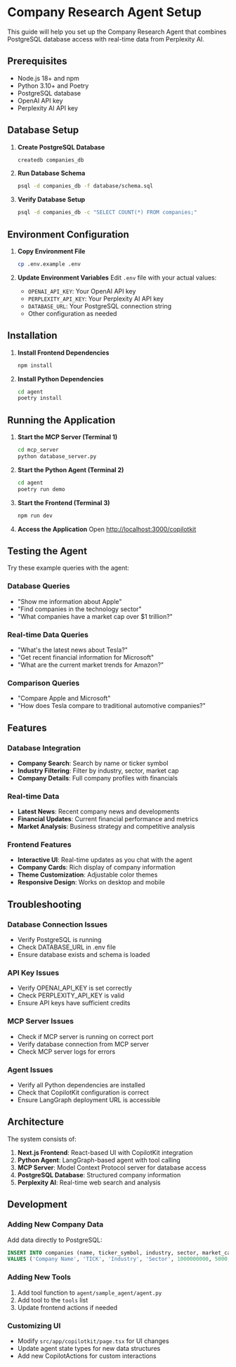 # Company Research Agent Setup

This guide will help you set up the Company Research Agent that combines PostgreSQL database access with real-time data from Perplexity AI.

## Prerequisites

- Node.js 18+ and npm
- Python 3.10+ and Poetry
- PostgreSQL database
- OpenAI API key
- Perplexity AI API key

## Database Setup

1. **Create PostgreSQL Database**
   ```bash
   createdb companies_db
   ```

2. **Run Database Schema**
   ```bash
   psql -d companies_db -f database/schema.sql
   ```

3. **Verify Database Setup**
   ```bash
   psql -d companies_db -c "SELECT COUNT(*) FROM companies;"
   ```

## Environment Configuration

1. **Copy Environment File**
   ```bash
   cp .env.example .env
   ```

2. **Update Environment Variables**
   Edit `.env` file with your actual values:
   - `OPENAI_API_KEY`: Your OpenAI API key
   - `PERPLEXITY_API_KEY`: Your Perplexity AI API key
   - `DATABASE_URL`: Your PostgreSQL connection string
   - Other configuration as needed

## Installation

1. **Install Frontend Dependencies**
   ```bash
   npm install
   ```

2. **Install Python Dependencies**
   ```bash
   cd agent
   poetry install
   ```

## Running the Application

1. **Start the MCP Server (Terminal 1)**
   ```bash
   cd mcp_server
   python database_server.py
   ```

2. **Start the Python Agent (Terminal 2)**
   ```bash
   cd agent
   poetry run demo
   ```

3. **Start the Frontend (Terminal 3)**
   ```bash
   npm run dev
   ```

4. **Access the Application**
   Open [http://localhost:3000/copilotkit](http://localhost:3000/copilotkit)

## Testing the Agent

Try these example queries with the agent:

### Database Queries
- "Show me information about Apple"
- "Find companies in the technology sector"
- "What companies have a market cap over $1 trillion?"

### Real-time Data Queries
- "What's the latest news about Tesla?"
- "Get recent financial information for Microsoft"
- "What are the current market trends for Amazon?"

### Comparison Queries
- "Compare Apple and Microsoft"
- "How does Tesla compare to traditional automotive companies?"

## Features

### Database Integration
- **Company Search**: Search by name or ticker symbol
- **Industry Filtering**: Filter by industry, sector, market cap
- **Company Details**: Full company profiles with financials

### Real-time Data
- **Latest News**: Recent company news and developments
- **Financial Updates**: Current financial performance and metrics
- **Market Analysis**: Business strategy and competitive analysis

### Frontend Features
- **Interactive UI**: Real-time updates as you chat with the agent
- **Company Cards**: Rich display of company information
- **Theme Customization**: Adjustable color themes
- **Responsive Design**: Works on desktop and mobile

## Troubleshooting

### Database Connection Issues
- Verify PostgreSQL is running
- Check DATABASE_URL in .env file
- Ensure database exists and schema is loaded

### API Key Issues
- Verify OPENAI_API_KEY is set correctly
- Check PERPLEXITY_API_KEY is valid
- Ensure API keys have sufficient credits

### MCP Server Issues
- Check if MCP server is running on correct port
- Verify database connection from MCP server
- Check MCP server logs for errors

### Agent Issues
- Verify all Python dependencies are installed
- Check that CopilotKit configuration is correct
- Ensure LangGraph deployment URL is accessible

## Architecture

The system consists of:

1. **Next.js Frontend**: React-based UI with CopilotKit integration
2. **Python Agent**: LangGraph-based agent with tool calling
3. **MCP Server**: Model Context Protocol server for database access
4. **PostgreSQL Database**: Structured company information
5. **Perplexity AI**: Real-time web search and analysis

## Development

### Adding New Company Data
Add data directly to PostgreSQL:
```sql
INSERT INTO companies (name, ticker_symbol, industry, sector, market_cap, employees, founded_year, headquarters, website, description)
VALUES ('Company Name', 'TICK', 'Industry', 'Sector', 1000000000, 5000, 2000, 'City, State', 'https://example.com', 'Description');
```

### Adding New Tools
1. Add tool function to `agent/sample_agent/agent.py`
2. Add tool to the `tools` list
3. Update frontend actions if needed

### Customizing UI
- Modify `src/app/copilotkit/page.tsx` for UI changes
- Update agent state types for new data structures
- Add new CopilotActions for custom interactions